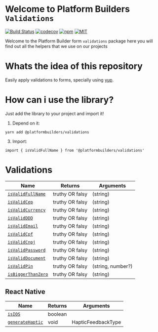 # Welcome to Platform Builders `Validations`

[![Build Status][check-badge]][workflows]
[![codecov][codecov]](https://codecov.io/gh/platformbuilders/validations)
[![npm][npm-badge]][npm]
[![MIT][license-badge]][license]

[npm-badge]: https://img.shields.io/npm/v/@platformbuilders/validations.svg
[npm]: https://www.npmjs.com/package/@platformbuilders/validations
[license-badge]: https://img.shields.io/dub/l/vibe-d.svg
[license]: https://raw.githubusercontent.com/platformbuilders/validations/master/LICENSE.md
[workflows]: https://github.com/platformbuilders/validations/actions
[check-badge]: https://github.com/platformbuilders/validations/workflows/check/badge.svg
[codecov]: https://codecov.io/gh/platformbuilders/validations/branch/master/graph/badge.svg

Welcome to the Platform Builder form `validations` package here you will find out all the helpers that we use on our projects

# Whats the idea of this repository

Easily apply validations to forms, specially using [yup](https://github.com/jquense/yup).

# How can i use the library?

Just add the library to your project and import it!

1. Depend on it:

```
yarn add @platformbuilders/validations
```

3. Import:

```
import { isValidFullName } from '@platformbuilders/validations'

```

# Validations

| Name                                             | Returns         | Arguments         |
| ------------------------------------------------ | --------------- | ----------------- |
| [`isValidFullName`](./docs/isValidFullName.md)   | truthy OR falsy | (string)          |
| [`isValidCep`](./docs/isValidCep.md)             | truthy OR falsy | (string)          |
| [`isValidCurrency`](./docs/isValidCurrency.md)   | truthy OR falsy | (string)          |
| [`isValidDDD`](./docs/isValidDDD.md)             | truthy OR falsy | (string)          |
| [`isValidEmail`](./docs/isValidEmail.md)         | truthy OR falsy | (string)          |
| [`isValidCpf`](./docs/isValidCpf.md)             | truthy OR falsy | (string)          |
| [`isValidCnpj`](./docs/isValidCnpj.md)           | truthy OR falsy | (string)          |
| [`isValidPassword`](./docs/isValidPassword.md)   | truthy OR falsy | (string)          |
| [`isValidDocument`](./docs/isValidDocument.md)   | truthy OR falsy | (string)          |
| [`isValidPin`](./docs/isValidPin.md)             | truthy OR falsy | (string, number?) |
| [`isBiggerThanZero`](./docs/isBiggerThanZero.md) | truthy OR falsy | (string)          |

## React Native

| Name                                                | Returns | Arguments          |
| --------------------------------------------------- | ------- | ------------------ |
| [`isIOS`](./docs/native/isIOS.md)                   | boolean |                    |
| [`generateHaptic`](./docs/native/generateHaptic.md) | void    | HapticFeedbackType |
